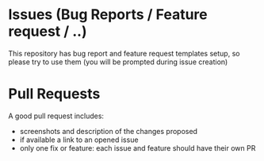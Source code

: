 # Issues (Bug Reports / Feature request / ..)

This repository has bug report and feature request templates setup, so please try to use them (you will be prompted during issue creation)

# Pull Requests

A good pull request includes:
- screenshots and description of the changes proposed
- if available a link to an opened issue
- only one fix or feature: each issue and feature should have their own PR
